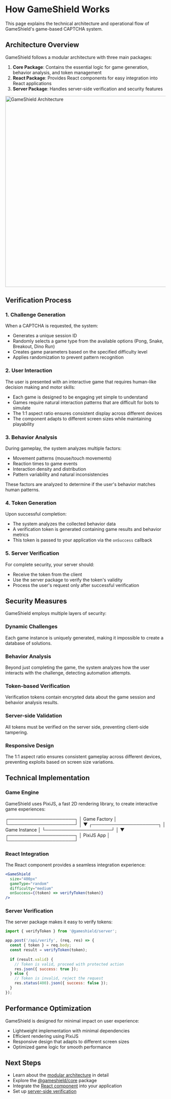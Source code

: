 # How GameShield Works

This page explains the technical architecture and operational flow of GameShield's game-based CAPTCHA system.

## Architecture Overview

GameShield follows a modular architecture with three main packages:

1. **Core Package**: Contains the essential logic for game generation, behavior analysis, and token management
2. **React Package**: Provides React components for easy integration into React applications
3. **Server Package**: Handles server-side verification and security features

<img src="/gameshield_how_it_works.png" darkSrc="/gameshield_how_it_works_dark.png" alt="GameShield Architecture" width="600px"/>

## Verification Process

### 1. Challenge Generation

When a CAPTCHA is requested, the system:

- Generates a unique session ID
- Randomly selects a game type from the available options (Pong, Snake, Breakout, Dino Run)
- Creates game parameters based on the specified difficulty level
- Applies randomization to prevent pattern recognition

### 2. User Interaction

The user is presented with an interactive game that requires human-like decision making and motor skills:

- Each game is designed to be engaging yet simple to understand
- Games require natural interaction patterns that are difficult for bots to simulate
- The 1:1 aspect ratio ensures consistent display across different devices
- The component adapts to different screen sizes while maintaining playability

### 3. Behavior Analysis

During gameplay, the system analyzes multiple factors:

- Movement patterns (mouse/touch movements)
- Reaction times to game events
- Interaction density and distribution
- Pattern variability and natural inconsistencies

These factors are analyzed to determine if the user's behavior matches human patterns.

### 4. Token Generation

Upon successful completion:

- The system analyzes the collected behavior data
- A verification token is generated containing game results and behavior metrics
- This token is passed to your application via the `onSuccess` callback

### 5. Server Verification

For complete security, your server should:

- Receive the token from the client
- Use the server package to verify the token's validity
- Process the user's request only after successful verification

## Security Measures

GameShield employs multiple layers of security:

### Dynamic Challenges

Each game instance is uniquely generated, making it impossible to create a database of solutions.

### Behavior Analysis

Beyond just completing the game, the system analyzes how the user interacts with the challenge, detecting automation attempts.

### Token-based Verification

Verification tokens contain encrypted data about the game session and behavior analysis results.

### Server-side Validation

All tokens must be verified on the server side, preventing client-side tampering.

### Responsive Design

The 1:1 aspect ratio ensures consistent gameplay across different devices, preventing exploits based on screen size variations.

## Technical Implementation

### Game Engine

GameShield uses PixiJS, a fast 2D rendering library, to create interactive game experiences:

┌─────────────────────┐
│    Game Factory     │
└─────────────────────┘
          │
          ▼
┌─────────────────────┐
│    Game Instance    │
└─────────────────────┘
          │
          ▼
┌─────────────────────┐
│     PixiJS App      │
└─────────────────────┘

### React Integration

The React component provides a seamless integration experience:

```jsx
<GameShield
  size="400px"
  gameType="random"
  difficulty="medium"
  onSuccess={(token) => verifyToken(token)}
/>
```

### Server Verification

The server package makes it easy to verify tokens:

```javascript
import { verifyToken } from '@gameshield/server';

app.post('/api/verify', (req, res) => {
  const { token } = req.body;
  const result = verifyToken(token);
  
  if (result.valid) {
    // Token is valid, proceed with protected action
    res.json({ success: true });
  } else {
    // Token is invalid, reject the request
    res.status(400).json({ success: false });
  }
});
```

## Performance Optimization

GameShield is designed for minimal impact on user experience:

- Lightweight implementation with minimal dependencies
- Efficient rendering using PixiJS
- Responsive design that adapts to different screen sizes
- Optimized game logic for smooth performance

## Next Steps

- Learn about the [modular architecture](/guide/architecture) in detail
- Explore the [@gameshield/core](/guide/packages/core) package
- Integrate the [React component](/guide/packages/react) into your application
- Set up [server-side verification](/guide/packages/server)
